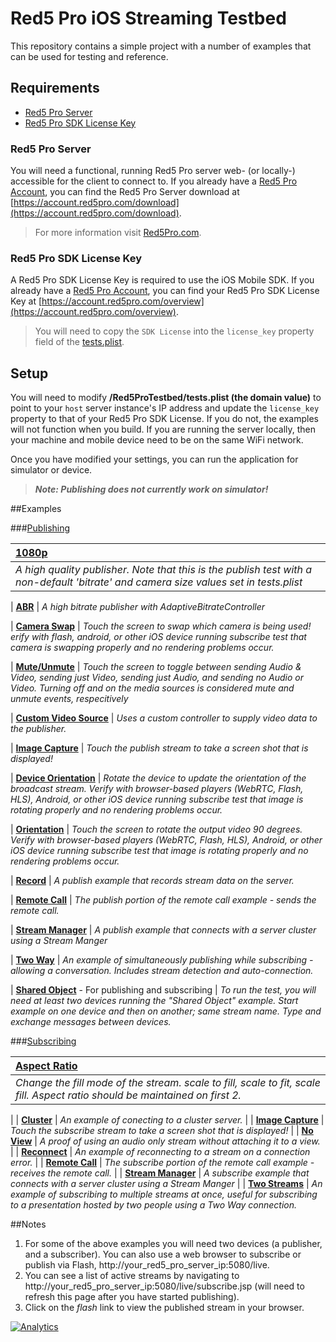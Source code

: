 # Red5 Pro iOS Streaming Testbed

This repository contains a simple project with a number of examples that can be used for testing and reference.

## Requirements

* [Red5 Pro Server](#red5-pro-server)
* [Red5 Pro SDK License Key](#red5-pro-sdk-license-key)

### Red5 Pro Server
You will need a functional, running Red5 Pro server web- (or locally-) accessible for the client to connect to. If you already have a [Red5 Pro Account](https://account.red5pro.com), you can find the Red5 Pro Server download at [https://account.red5pro.com/download](https://account.red5pro.com/download).

> For more information visit [Red5Pro.com](https://red5pro.com).

### Red5 Pro SDK License Key
A Red5 Pro SDK License Key is required to use the iOS Mobile SDK. If you already have a [Red5 Pro Account](https://account.red5pro.com), you can find your Red5 Pro SDK License Key at [https://account.red5pro.com/overview](https://account.red5pro.com/overview).

> You will need to copy the `SDK License` into the `license_key` property field of the [tests.plist](R5ProTestbed/tests.plist).

## Setup

You will need to modify **/Red5ProTestbed/tests.plist (the domain value)** to point to your `host` server instance's IP address and update the `license_key` property to that of your Red5 Pro SDK License.  If you do not, the examples will not function when you build. If you are running the server locally, then your machine and mobile device need to be on the same WiFi network. 

Once you have modified your settings, you can run the application for simulator or device.

> ***Note: Publishing does not currently work on simulator!***

##Examples

###[Publishing](R5ProTestbed/Tests/Publish)

| **[1080p](R5ProTestbed/Tests/Publish)**                 
| :---
| *A high quality publisher. Note that this is the publish test with a non-default 'bitrate' and camera size values set in tests.plist* 

| **[ABR](R5ProTestbed/Tests/AdaptiveBitrate)**
| *A high bitrate publisher with AdaptiveBitrateController*   

| **[Camera Swap](R5ProTestbed/Tests/CameraSwap)**
| *Touch the screen to swap which camera is being used! erify with flash, android, or other iOS device running subscribe test that camera is swapping properly and no rendering problems occur.* 

| **[Mute/Unmute](R5ProTestbed/Tests/PublishPause)**
| *Touch the screen to toggle between sending Audio & Video, sending just Video, sending just Audio, and sending no Audio or Video. Turning off and on the media sources is considered mute and unmute events, respecitively* 

| **[Custom Video Source](R5ProTestbed/Tests/PublishCustomSource)**
| *Uses a custom controller to supply video data to the publisher.*

| **[Image Capture](R5ProTestbed/Tests/PublishStreamImage)**
| *Touch the publish stream to take a screen shot that is displayed!* 

| **[Device Orientation](R5ProTestbed/Tests/PublishDeviceOrientation)**
| *Rotate the device to update the orientation of the broadcast stream.  Verify with browser-based players (WebRTC, Flash, HLS), Android, or other iOS device running subscribe test that image is rotating properly and no rendering problems occur.*

| **[Orientation](R5ProTestbed/Tests/PublishOrientation)**
| *Touch the screen to rotate the output video 90 degrees.  Verify with browser-based players (WebRTC, Flash, HLS), Android, or other iOS device running subscribe test that image is rotating properly and no rendering problems occur.*    

| **[Record](R5ProTestbed/Tests/Recorded)**
| *A publish example that records stream data on the server.*

| **[Remote Call](R5ProTestbed/Tests/RemoteCall)**
| *The publish portion of the remote call example - sends the remote call.*

| **[Stream Manager](R5ProTestbed/Tests/PublishStreamManager)**
| *A publish example that connects with a server cluster using a Stream Manger*

| **[Two Way](R5ProTestbed/Tests/TwoWay)**
| *An example of simultaneously publishing while subscribing - allowing a conversation. Includes stream detection and auto-connection.*

| **[Shared Object](R5ProTestbed/Tests/SharedObject)** - For publishing and subscribing
| *To run the test, you will need at least two devices running the "Shared Object" example. Start example on one device and then on another; same stream name. Type and exchange messages between devices.*

###[Subscribing](R5ProTestbed/Tests/Subscribe)

| **[Aspect Ratio](R5ProTestbed/Tests/SubscribeAspectRatio)**
| :---
| *Change the fill mode of the stream.  scale to fill, scale to fit, scale fill.  Aspect ratio should be maintained on first 2.*  
|
| **[Cluster](R5ProTestbed/Tests/SubscribeCluster)** 
| *An example of conecting to a cluster server.*
|
| **[Image Capture](R5ProTestbed/Tests/SubscribeStreamImage)**
| *Touch the subscribe stream to take a screen shot that is displayed!*
|
| **[No View](R5ProTestbed/Tests/SubscribeNoView)**
| *A proof of using an audio only stream without attaching it to a view.*
|
| **[Reconnect](R5ProTestbed/Tests/SubscribeReconnect)**
| *An example of reconnecting to a stream on a connection error.*
|
| **[Remote Call](R5ProTestbed/Tests/RemoteCall)**
| *The subscribe portion of the remote call example - receives the remote call.* 
| 
| **[Stream Manager](R5ProTestbed/Tests/SubscribeStreamManager)**
| *A subscribe example that connects with a server cluster using a Stream Manger* 
|
| **[Two Streams](R5ProTestbed/Tests/SubscribeTwoStreams)**
| *An example of subscribing to multiple streams at once, useful for subscribing to a presentation hosted by two people using a Two Way connection.*


     
##Notes

1. For some of the above examples you will need two devices (a publisher, and a subscriber). You can also use a web browser to subscribe or publish via Flash, http://your_red5_pro_server_ip:5080/live.
2. You can see a list of active streams by navigating to http://your_red5_pro_server_ip:5080/live/subscribe.jsp (will need to refresh this page after you have started publishing).
3. Click on the *flash* link to view the published stream in your browser.

[![Analytics](https://ga-beacon.appspot.com/UA-59819838-3/red5pro/streaming-ios?pixel)](https://github.com/igrigorik/ga-beacon)
